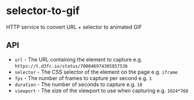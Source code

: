 # selector-to-gif
HTTP service to convert URL + selector to animated GIF

## API

* `url` - The URL containing the element to capture e.g. `https://t.d3fc.io/status/700046974305857536`
* `selector` - The CSS selector of the element on the page e.g. `iframe`
* `fps` - The number of frames to capture per second e.g. `1`
* `duration` - The number of seconds to capture e.g. `10`
* `viewport` - The size of the viewport to use when capturing e.g. `1024*768`
